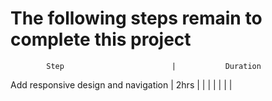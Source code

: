 # The following   steps remain to complete this project
            Step                        |           Duration
Add responsive design and navigation    |  2hrs
                                        |
                                        |
                                        |
                                        |
                                        |
                                        |
                                        |
                            
